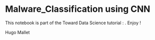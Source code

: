 # Malware_Classification using CNN

This notebook is part of the Toward Data Science tutorial : . Enjoy !

Hugo Mallet
